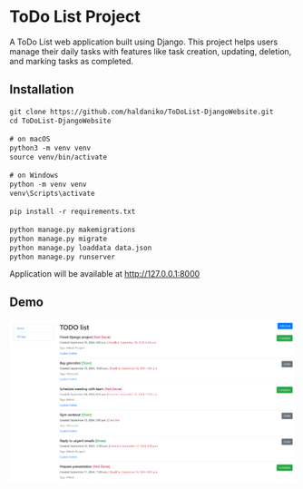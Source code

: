 ﻿# ToDo List Project

A ToDo List web application built using Django. This project helps users manage their daily tasks with features like task creation, updating, deletion, and marking tasks as completed. 

## Installation

```
git clone https://github.com/haldaniko/ToDoList-DjangoWebsite.git
cd ToDoList-DjangoWebsite

# on macOS
python3 -m venv venv
source venv/bin/activate

# on Windows
python -m venv venv
venv\Scripts\activate

pip install -r requirements.txt
   
python manage.py makemigrations
python manage.py migrate
python manage.py loaddata data.json
python manage.py runserver
```

Application will be available at http://127.0.0.1:8000

## Demo
![demo.png](demo.png)
